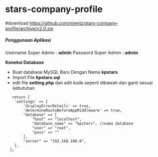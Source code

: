 # stars-company-profile

#download https://github.com/mientz/stars-company-profile/archive/v2.0.zip

##### Penggunaan Aplikasi
Username Super Admin : **admin**
Password Super Admin : **admin**

**Koneksi Database**
* Buat database MySQL Baru Dengan Nama **kpstars**
* Import File **kpstars.sql**
* edit file **setting.php** dan edit kode seperti dibawah dan ganti sesuai kebutuhan
```
   return [
    'settings' => [
        'displayErrorDetails' => true,
        'determineRouteBeforeAppMiddleware' => true,
        "database" => [
            "host" => "localhost",
            "database_name" => "kpstars", //nama database
            "user" => "root",
            "pass" => ""
        ],
        "server" => "192.168.100.8",
    ],
  ];
```
